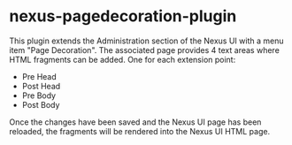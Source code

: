 nexus-pagedecoration-plugin
===========================

This plugin extends the Administration section of the Nexus UI with a menu item "Page Decoration".
The associated page provides 4 text areas where HTML fragments can be added. One for each
extension point:
* Pre Head
* Post Head
* Pre Body
* Post Body

Once the changes have been saved and the Nexus UI page has been reloaded, the fragments will be
rendered into the Nexus UI HTML page.
